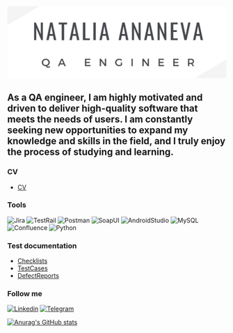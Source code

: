 [![Header](https://github.com/Natalia-QA1/Natalia-QA1/blob/main/Assets/GIT%20ava.jpg)](https://www.linkedin.com/in/natalia-ananeva/)

## As a QA engineer, I am highly motivated and driven to deliver high-quality software that meets the needs of users. I am constantly seeking new opportunities to expand my knowledge and skills in the field, and I truly enjoy the process of studying and learning.

### CV
 - [CV](https://github.com/Natalia-QA1/CV.git)

### Tools
![Jira](https://img.shields.io/badge/-Jira-090909?style=for-the-badge&logo=Jira&LogoColor=47C5FB)
![TestRail](https://img.shields.io/badge/-TestRail-090909?style=for-the-badge&logo=TestRail&LogoColor=47C5FB)
![Postman](https://img.shields.io/badge/-Postman-090909?style=for-the-badge&logo=Postman&LogoColor=47C5FB)
![SoapUI](https://img.shields.io/badge/-SoapUI-090909?style=for-the-badge&logo=SoapUI&LogoColor=47C5FB)
![AndroidStudio](https://img.shields.io/badge/-AndroidStudio-090909?style=for-the-badge&logo=AndroidStudio&LogoColor=47C5FB)
![MySQL](https://img.shields.io/badge/-MySQL-090909?style=for-the-badge&logo=MySQL&LogoColor=47C5FB)
![Confluence](https://img.shields.io/badge/-Confluence-090909?style=for-the-badge&logo=Confluence&LogoColor=47C5FB)
![Python](https://img.shields.io/badge/-Python-090909?style=for-the-badge&logo=Python&LogoColor=47C5FB)

### Test documentation
- [Checklists](https://github.com/Natalia-QA1/Checklists.git)
- [TestCases](https://github.com/Natalia-QA1/Test-cases.git)
- [DefectReports](https://github.com/Natalia-QA1/DefectReports.git)

### Follow me
[![Linkedin](https://img.shields.io/badge/-Linkedin-090909?style=for-the-badge&logo=Linkedin&LogoColor=47C5FB)](https://www.linkedin.com/in/natalia-ananeva/)
[![Telegram](https://img.shields.io/badge/-Telegram-090909?style=for-the-badge&logo=Telegram&LogoColor=47C5FB)](http://t.me/natalia_ananeva)

[![Anurag's GitHub stats](https://github-readme-stats.vercel.app/api?username=Natalia-QA1&show_icons=true&theme=tokyonight)](https://github.com/anuraghazra/github-readme-stats)